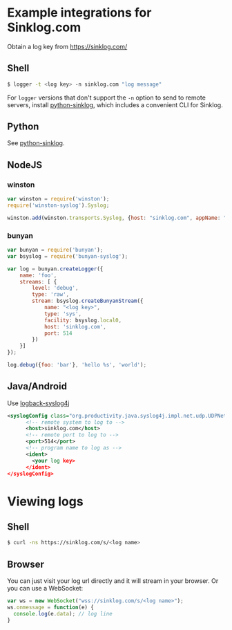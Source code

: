 # Example integrations for Sinklog.com
Obtain a log key from https://sinklog.com/

## Shell
```bash
$ logger -t <log key> -n sinklog.com "log message"
```

For `logger` versions that don't support the `-n` option to send to remote servers, install [python-sinklog](https://github.com/sinklog/python-sinklog), which includes a convenient CLI for Sinklog.

## Python
See [python-sinklog](https://github.com/sinklog/python-sinklog).


## NodeJS
### winston
```javascript
var winston = require('winston');
require('winston-syslog').Syslog;

winston.add(winston.transports.Syslog, {host: "sinklog.com", appName: "<log key>"});
```

### bunyan
```javascript
var bunyan = require('bunyan');
var bsyslog = require('bunyan-syslog');

var log = bunyan.createLogger({
    name: 'foo',
    streams: [ {
        level: 'debug',
        type: 'raw',
        stream: bsyslog.createBunyanStream({
            name: "<log key>",
            type: 'sys',
            facility: bsyslog.local0,
            host: 'sinklog.com',
            port: 514
        })
    }]
});

log.debug({foo: 'bar'}, 'hello %s', 'world');
```

## Java/Android
Use [logback-syslog4j](https://github.com/papertrail/logback-syslog4j)
```xml
<syslogConfig class="org.productivity.java.syslog4j.impl.net.udp.UDPNetSyslogConfig">
      <!-- remote system to log to -->
      <host>sinklog.com</host>
      <!-- remote port to log to -->
      <port>514</port>
      <!-- program name to log as -->
      <ident>
        <your log key>
      </ident>
</syslogConfig>
```

# Viewing logs

## Shell
```bash
$ curl -ns https://sinklog.com/s/<log name>
```

## Browser
You can just visit your log url directly and it will stream in your browser.  Or you can use a WebSocket:

```javascript
var ws = new WebSocket("wss://sinklog.com/s/<log name>");
ws.onmessage = function(e) {
  console.log(e.data); // log line
}
```


